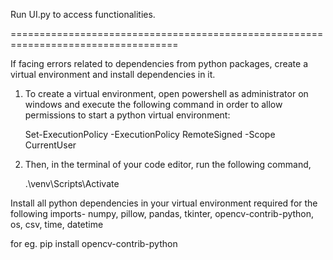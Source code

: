 Run UI.py to access functionalities.

===================================================================================

If facing errors related to dependencies from python packages, create a virtual environment and install dependencies in it.

1. To create a virtual environment, open powershell as administrator on windows and execute the following command in order to allow permissions to start a python virtual environment:

    Set-ExecutionPolicy -ExecutionPolicy RemoteSigned -Scope CurrentUser

2. Then, in the terminal of your code editor, run the following command,

    .\venv\Scripts\Activate


Install all python dependencies in your virtual environment required for the following imports-
numpy, pillow, pandas, tkinter, opencv-contrib-python, os, csv, time, datetime

for eg. pip install opencv-contrib-python
